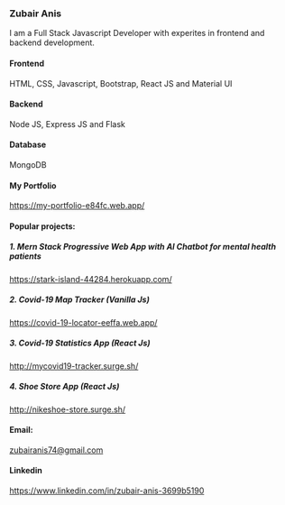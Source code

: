 ### Zubair Anis

I am a Full Stack Javascript Developer with experites in frontend and backend development.



#### Frontend

HTML, CSS, Javascript, Bootstrap, React JS and Material UI 

#### Backend

Node JS, Express JS and Flask

#### Database

MongoDB



#### My Portfolio

https://my-portfolio-e84fc.web.app/



#### Popular projects:

##### 1. Mern Stack Progressive Web App with AI Chatbot for mental health patients
 https://stark-island-44284.herokuapp.com/
##### 2. Covid-19 Map Tracker (Vanilla Js)
https://covid-19-locator-eeffa.web.app/
##### 3. Covid-19 Statistics App (React Js)
http://mycovid19-tracker.surge.sh/
##### 4. Shoe Store App (React Js)
http://nikeshoe-store.surge.sh/



#### Email: 
zubairanis74@gmail.com

#### Linkedin
https://www.linkedin.com/in/zubair-anis-3699b5190



